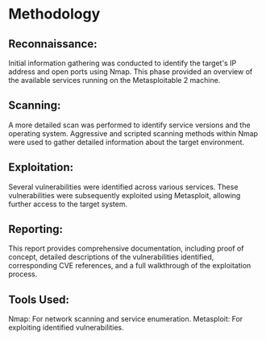 # Methodology

## Reconnaissance:
Initial information gathering was conducted to identify the target's IP address and open ports using Nmap. 
This phase provided an overview of the available services running on the Metasploitable 2 machine.

## Scanning:
A more detailed scan was performed to identify service versions and the operating system. 
Aggressive and scripted scanning methods within Nmap were used to gather detailed information about the target environment.

## Exploitation:
Several vulnerabilities were identified across various services. 
These vulnerabilities were subsequently exploited using Metasploit, allowing further access to the target system.

## Reporting:
This report provides comprehensive documentation, including proof of concept, detailed descriptions of the vulnerabilities identified, corresponding CVE references, and a full walkthrough of the exploitation process.

## Tools Used:
Nmap: For network scanning and service enumeration.
Metasploit: For exploiting identified vulnerabilities.
